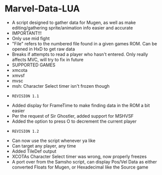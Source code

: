 # Marvel-Data-LUA
- A script designed to gather data for Mugen, as well as make editing/gathering sprite/animation info easier and accurate
- IMPORTANT!!!
- Only use mid fight
- "File" refers to the numbered file found in a given games ROM. Can be opened in HxD to get raw data
- Breaks if attempts to read a player who hasn't entered. Only really affects MVC, will try to fix in future
- SUPPORTED GAMES
- xmcota
- xmvsf
- mvsc
- msh: Character Select timer isn't frozen though
-     REVISION 1.1
- Added display for FrameTime to make finding data in the ROM a bit easier
- Per the request of Sir Ghostler, added support for MSHVSF
- Added the option to press O to decrement the current player
-     REVISION 1.2
- Can now use the script whenever ya like
- Can target any player, any time
- Added TileDef output
- XCOTAs Character Select timer was wrong, now properly freezes
- A port over from the Samsho script, can display Pos/Vel Data as either converted Floats for Mugen, or Hexadecimal like the Source game

